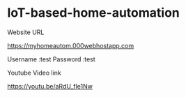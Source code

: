 # IoT-based-home-automation

Website URL

https://myhomeautom.000webhostapp.com

Username :test
Password :test

Youtube Video link

https://youtu.be/aRdU_fle1Nw
